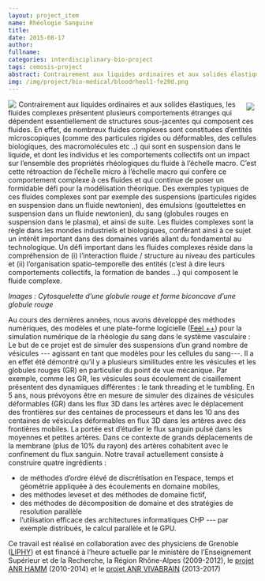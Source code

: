 ```yaml
---
layout: project_item
name: Rhéologie Sanguine
title: 
date: 2015-08-17
author: 
fullname: 
categories: interdisciplinary-bio-project
tags: cemosis-project
abstract: Contrairement aux liquides ordinaires et aux solides élastiques, les fluides complexes présentent plusieurs comportements étranges qui dépendent essentiellement de structures sous-jacentes qui composent ces fluides.
img: /img/project/bio-medical/bloodrheol1-fe20d.png
---
```


<img src="/img/project/bio-medical/bloodrheol2-3d963.png" style="display:inline;float:left;margin: 0px 5px 0px 0px">
<img src="/img/project/bio-medical/bloodrheol1-fe20d.png" style="display:inline;float: right;margin: 5px 5px 0px 0px;">
Contrairement aux liquides ordinaires et aux solides élastiques, les fluides complexes présentent plusieurs comportements étranges qui dépendent essentiellement de structures sous-jacentes qui composent ces fluides. En effet, de nombreux fluides complexes sont constituées d’entités microscopiques (comme des particules rigides ou déformables, des cellules biologiques, des macromolécules etc ..) qui sont en suspension dans le liquide, et dont les individus et les comportements collectifs ont un impact sur l’ensemble des propriétés rhéologiques du fluide à l’échelle macro. C’est cette rétroaction de l’échelle micro à l’échelle macro qui confère ce comportement complexe à ces fluides et qui continue de poser un formidable défi pour la modélisation théorique. Des exemples typiques de ces fluides complexes sont par exemple des suspensions (particules rigides en suspension dans un fluide newtonien), des émulsions (gouttelettes en suspension dans un fluide newtonien), du sang (globules rouges en suspension dans le plasma), et ainsi de suite. Les fluides complexes sont la règle dans les mondes industriels et biologiques, conférant ainsi à ce sujet un intérêt important dans des domaines variés allant du fondamental au technologique.
Un défi important dans les fluides complexes réside dans la compréhension de (i) l’interaction fluide / structure au niveau des particules et (ii) l’organisation spatio-temporelle des entités (c’est à dire leurs comportements collectifs, la formation de bandes ...) qui composent le fluide complexe.
<div style="clear:both"></div>

<i>Images : Cytosquelette d’une globule rouge et forme biconcave d’une globule rouge</i>

Au cours des dernières années, nous avons développé des méthodes numériques, des modèles et une plate-forme logicielle ([Feel ++](http://www.feelpp.org/)) pour la simulation numérique de la rhéologie du sang dans le système vasculaire : Le but de ce projet est de simuler des suspensions d’un grand nombre de vésicules --- agissant en tant que modèles pour les cellules du sang---. Il a en effet été démontré qu’il y a plusieurs similitudes entre les vésicules et les globules rouges (GR) en particulier du point de vue mécanique. Par exemple, comme les GR, les vésicules sous écoulement de cisaillement présentent des dynamiques différentes : le tank threading et le tumbling. En 5 ans, nous prévoyons être en mesure de simuler des dizaines de vésicules déformables (GR) dans les flux 3D dans les artères avec le déplacement des frontières sur des centaines de processeurs et dans les 10 ans des centaines de vésicules déformables en flux 3D dans les artères avec des frontières mobiles. La portée est d’étudier le flux sanguin pulsé dans les moyennes et petites artères. Dans ce contexte de grands déplacements de la membrane (plus de 10% du rayon) des artères cohabitent avec le confinement du flux sanguin. Notre travail actuellement consiste à construire quatre ingrédients :

- de méthodes d’ordre élévé de discrétisation en l’espace, temps et géométrie appliquée à des écoulements en domaine mobiles, 
- des méthodes leveset et des méthodes de domaine fictif, 
- des méthodes de décomposition de domaine et des stratégies de resolution parallèle 
- l’utilisation efficace des architectures informatiques CHP --- par exemple distribués, le calcul parallèle et le GPU.

Ce travail est réalisé en collaboration avec des physiciens de Grenoble ([LIPHY](http://www-lsp.ujf-grenoble.fr/)) et est financé à l’heure actuelle par le ministère de l’Enseignement Supérieur et de la Recherche, la Région Rhône-Alpes (2009-2012), le [projet ANR HAMM](http://www.google.fr/url?sa=t&rct=j&q=anr%20hamm&source=web&cd=1&ved=0CB8QFjAA&url=http%3A%2F%2Fwww.agence-nationale-recherche.fr%2Ffileadmin%2Fuser_upload%2Fdocuments%2Faap%2F2010%2Ffinance%2Fcosinus-financement-2010.pdf&ei=WwXBTobnFo7DtAbgoaXKAw&usg=AFQjCNFjhu0rneo7Zo0Zvuwcxecmr5zDgA) (2010-2014) et le [projet ANR VIVABRAIN](http://icube-vivabrain.unistra.fr/) (2013-2017)